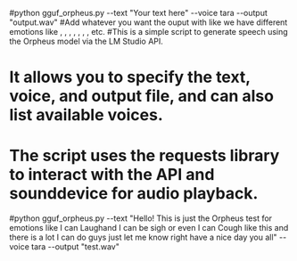 
#python gguf_orpheus.py --text "Your text here" --voice tara --output "output.wav"
#Add whatever you want the ouput with like we have different emotions like <laugh>, <chuckle>, <sigh>, <cough>, <sniffle>, <groan>, <yawn>, <gasp> etc.
#This is a simple script to generate speech using the Orpheus model via the LM Studio API.
# It allows you to specify the text, voice, and output file, and can also list available voices.
# The script uses the requests library to interact with the API and sounddevice for audio playback.
#python gguf_orpheus.py --text "Hello! This is just the Orpheus test for emotions like I can Laugh<laugh>and I can be sigh<sigh> or even I can Cough like this<Cough> and there is a lot I can do guys just let me know right have a nice day you all" --voice tara --output "test.wav"
